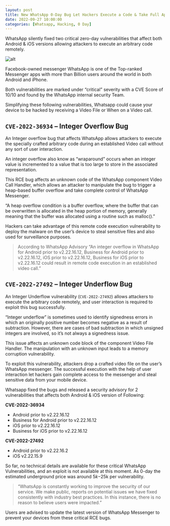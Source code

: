 ```yaml
---
layout: post
title: New WhatsApp 0-Day Bug Let Hackers Execute a Code & Take Full App Control Remotely
date: 2022-09-27 10:00:00
categories: [Whatsapp, Hacking, 0 Day]
---
```


WhatsApp silently fixed two critical zero-day vulnerabilities that affect both Android & iOS versions allowing attackers to execute an arbitrary code remotely.

![alt](https://i0.wp.com/blogger.googleusercontent.com/img/b/R29vZ2xl/AVvXsEhyqCX58BbzMt4b6AorcIFMeo51MA8QTbY-UKNN2-xETgunEOyZMXjIZx95yi9szSSQPXA6PuDhvpqutIJ2AHIsmtrokxs6tt7_XuZugAnDq132gz7MCW-tsYQTXXNUzVhd7pD4d01D821IcyCN321Kko15fmlssSZQBAq89z6lw4yRej_6EPwdqwBzNQ/s16000/WhatsApp%200-Day%20Bug.png)

Facebook-owned messenger WhatsApp is one of the Top-ranked Messenger apps with more than Billion users around the world in both Android and iPhone.

Both vulnerabilities are marked under “critical” severity with a CVE Score of 10/10 and found by the WhatsApp internal security Team.

Simplifying these following vulnerabilities, Whatsapp could cause your device to be hacked by receiving a Video File or When on a Video call.

## `CVE-2022-36934` –  Integer Overflow Bug

An Integer overflow bug that affects WhatsApp allows attackers to execute the specially crafted arbitrary code during an established Video call without any sort of user interaction.

An integer overflow also know as “wraparound” occurs when an integer value is incremented to a value that is too large to store in the associated representation. 

This RCE bug affects an unknown code of the WhatsApp component Video Call Handler, which allows an attacker to manipulate the bug to trigger a heap-based buffer overflow and take complete control of WhatsApp Messenger.

“A heap overflow condition is a buffer overflow, where the buffer that can be overwritten is allocated in the heap portion of memory, generally meaning that the buffer was allocated using a routine such as malloc().”

Hackers can take advantage of this remote code execution vulnerability to deploy the malware on the user’s device to steal sensitive files and also used for surveillance purposes.

> According to WhatsApp Advisory “An integer overflow in WhatsApp for Android prior to v2.22.16.12, Business for Android prior to v2.22.16.12, iOS prior to v2.22.16.12, Business for iOS prior to v2.22.16.12 could result in remote code execution in an established video call.”

## `CVE-2022-27492` – Integer Underflow Bug

An Integer Underflow vulnerability (`CVE-2022-27492`) allows attackers to execute the arbitrary code remotely, and user interaction is required to exploit this bug successfully.

“Integer underflow” is sometimes used to identify signedness errors in which an originally positive number becomes negative as a result of subtraction. However, there are cases of bad subtraction in which unsigned integers are involved, so it’s not always a signedness issue.

This issue affects an unknown code block of the component Video File Handler. The manipulation with an unknown input leads to a memory corruption vulnerability. 

To exploit this vulnerability, attackers drop a crafted video file on the user’s WhatsApp messenger. The successful execution with the help of user interaction let hackers gain complete access to the messenger and steal sensitive data from your mobile device.

Whatsapp fixed the bugs and released a security advisory for 2 vulnerabilities that affects both Android & iOS version of Following:

**CVE-2022-36934**
- Android prior to v2.22.16.12
- Business for Android prior to v2.22.16.12
- iOS prior to v2.22.16.12
- Business for iOS prior to v2.22.16.12

**CVE-2022-27492**
- Android prior to v2.22.16.2
- iOS v2.22.15.9

So far, no technical details are available for these critical WhatsApp Vulnerabilities, and an exploit is not available at this moment. As 0-day the estimated underground price was around $5k-$25k per vulnerability.

> “WhatsApp is constantly working to improve the security of our service. We make public, reports on potential issues we have fixed consistently with industry best practices. In this instance, there is no reason to believe users were impacted.”

Users are advised to update the latest version of WhatsApp Messenger to prevent your devices from these critical RCE bugs.